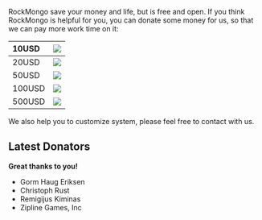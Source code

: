 RockMongo save your money and life, but is free and open. If you think RockMongo is helpful for you, you can donate some money for us, so that we can pay more work time on it:

| 10USD | [![](http://www.paypal.com/en_US/i/btn/x-click-but04.gif)](https://www.paypal.com/cgi-bin/webscr?cmd=_donations&business=iwind%2eliu%40gmail%2ecom&lc=US&amount=10&item_name=RockMongo%20Project%20Donation&no_note=0&currency_code=USD&bn=PP%2dDonationsBF%3abtn_donateCC_LG%2egif%3aNonHostedGuest) |
|:------|:------------------------------------------------------------------------------------------------------------------------------------------------------------------------------------------------------------------------------------------------------------------------------------------------------|
| 20USD | [![](http://www.paypal.com/en_US/i/btn/x-click-but04.gif)](https://www.paypal.com/cgi-bin/webscr?cmd=_donations&business=iwind%2eliu%40gmail%2ecom&lc=US&amount=20&item_name=RockMongo%20Project%20Donation&no_note=0&currency_code=USD&bn=PP%2dDonationsBF%3abtn_donateCC_LG%2egif%3aNonHostedGuest) |
| 50USD | [![](http://www.paypal.com/en_US/i/btn/x-click-but04.gif)](https://www.paypal.com/cgi-bin/webscr?cmd=_donations&business=iwind%2eliu%40gmail%2ecom&lc=US&amount=50&item_name=RockMongo%20Project%20Donation&no_note=0&currency_code=USD&bn=PP%2dDonationsBF%3abtn_donateCC_LG%2egif%3aNonHostedGuest) |
| 100USD | [![](http://www.paypal.com/en_US/i/btn/x-click-but04.gif)](https://www.paypal.com/cgi-bin/webscr?cmd=_donations&business=iwind%2eliu%40gmail%2ecom&lc=US&amount=100&item_name=RockMongo%20Project%20Donation&no_note=0&currency_code=USD&bn=PP%2dDonationsBF%3abtn_donateCC_LG%2egif%3aNonHostedGuest) |
| 500USD | [![](http://www.paypal.com/en_US/i/btn/x-click-but04.gif)](https://www.paypal.com/cgi-bin/webscr?cmd=_donations&business=iwind%2eliu%40gmail%2ecom&lc=US&amount=500&item_name=RockMongo%20Project%20Donation&no_note=0&currency_code=USD&bn=PP%2dDonationsBF%3abtn_donateCC_LG%2egif%3aNonHostedGuest) |

We also help you to customize system, please feel free to contact with us.

## Latest Donators ##

**Great thanks to you!**

  * Gorm Haug Eriksen
  * Christoph Rust
  * Remigijus Kiminas
  * Zipline Games, Inc